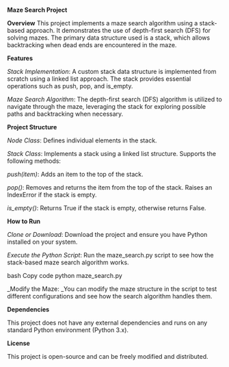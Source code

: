 **Maze Search Project**

**Overview**
This project implements a maze search algorithm using a stack-based approach. It demonstrates the use of depth-first search (DFS) for solving mazes. The primary data structure used is a stack, which allows backtracking when dead ends are encountered in the maze.

**Features**

_Stack Implementation_: A custom stack data structure is implemented from scratch using a linked list approach. The stack provides essential operations such as push, pop, and is_empty.

_Maze Search Algorithm_: The depth-first search (DFS) algorithm is utilized to navigate through the maze, leveraging the stack for exploring possible paths and backtracking when necessary.

**Project Structure**

_Node Class_: Defines individual elements in the stack.

_Stack Class_: Implements a stack using a linked list structure. Supports the following methods:

_push(item)_: Adds an item to the top of the stack.

_pop()_: Removes and returns the item from the top of the stack. Raises an IndexError if the stack is empty.

_is_empty()_: Returns True if the stack is empty, otherwise returns False.

**How to Run**

_Clone or Download_: Download the project and ensure you have Python installed on your system.

_Execute the Python Script_: Run the maze_search.py script to see how the stack-based maze search algorithm works.

bash
Copy code
python maze_search.py

_Modify the Maze: _You can modify the maze structure in the script to test different configurations and see how the search algorithm handles them.

**Dependencies**

This project does not have any external dependencies and runs on any standard Python environment (Python 3.x).

**License**

This project is open-source and can be freely modified and distributed.
